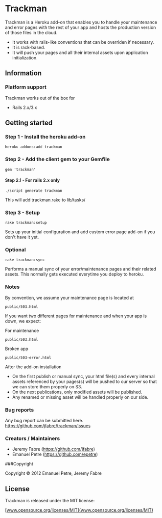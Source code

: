 # Trackman

Trackman is a Heroku add-on that enables you to handle your maintenance and error pages with the rest of your app and hosts the production version of those files in the cloud.

* It works with rails-like conventions that can be overriden if necessary.
* It is rack-based.
* It will push your pages and all their internal assets upon application initialization. 

## Information

### Platform support

Trackman works out of the box for

* Rails 2.x/3.x



## Getting started
### Step 1 - Install the heroku add-on
```console
heroku addons:add trackman
```
### Step 2 - Add the client gem to your Gemfile
```console
gem 'trackman'
```

#### Step 2.1 - For rails 2.x only
```console
./script generate trackman
```
This will add trackman.rake to lib/tasks/ 

### Step 3 - Setup
```console
rake trackman:setup
```
Sets up your initial configuration and add custom error page add-on if you don't have it yet.

### Optional
```console
rake trackman:sync
```
Performs a manual sync of your error/maintenance pages and their related assets. 
This normally gets executed everytime you deploy to heroku.

### Notes
By convention, we assume your maintenance page is located at

```console
public/503.html
```

If you want two different pages for maintenance and when your app is down, we expect:

For maintenance
```console
public/503.html
```
Broken app
```console
public/503-error.html
```

After the add-on installation

* On the first publish or manual sync, your html file(s) and every internal assets referenced by your pages(s) will be pushed to our server so that we can store them properly on S3.
* On the next publications, only modified assets will be published. 
* Any renamed or missing asset will be handled properly on our side.

### Bug reports

Any bug report can be submitted here.
https://github.com/jfabre/trackman/issues


### Creators / Maintainers

* Jeremy Fabre (https://github.com/jfabre)
* Emanuel Petre (https://github.com/epetre)

###Copyright

Copyright © 2012 Emanuel Petre, Jeremy Fabre

## License

  Trackman is released under the MIT license:

  [www.opensource.org/licenses/MIT](www.opensource.org/licenses/MIT)

